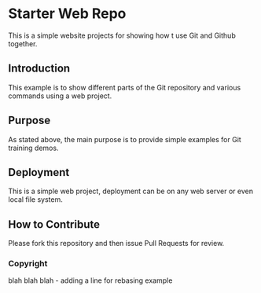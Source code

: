 # Starter Web Repo

This is a simple website projects for showing how t use Git and Github together.


## Introduction

This example is to show different parts of the Git repository and various commands using a web project.

## Purpose

As stated above, the main purpose is to provide simple examples for Git training demos.

## Deployment

This is a simple web project, deployment can be on any web server or even local file system.


## How to Contribute

Please fork this repository and then issue Pull Requests for review.


### Copyright

blah blah blah - adding a line for rebasing example
